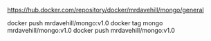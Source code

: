  https://hub.docker.com/repository/docker/mrdavehill/mongo/general
 
 docker push mrdavehill/mongo:v1.0
 docker tag mongo mrdavehill/mongo:v1.0
 docker push mrdavehill/mongo:v1.0